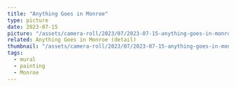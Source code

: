 ```yaml
---
title: "Anything Goes in Monroe"
type: picture
date: 2023-07-15
picture: "/assets/camera-roll/2023/07/2023-07-15-anything-goes-in-monroe/20230716_025553124_iOS.jpg"
related: Anything Goes in Monroe (detail)
thumbnail: "/assets/camera-roll/2023/07/2023-07-15-anything-goes-in-monroe/20230716_025553124_iOS-thumbnail.jpg"
tags:
  - mural
  - painting
  - Monroe
---
```

